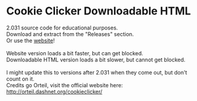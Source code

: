 # Cookie Clicker Downloadable HTML
2.031 source code for educational purposes. <br>
Download and extract from the "Releases" section.<br>
Or use the <a href="https://sushi8756.github.io/Cookie-Clicker-2.031/">website</a>!<br><br>
Website version loads a bit faster, but can get blocked.<br>
Downloadable HTML version loads a bit slower, but cannot get blocked.<br><br>
I might update this to versions after 2.031 when they come out, but don't count on it.<br>
Credits go Orteil, visit the official website here: http://orteil.dashnet.org/cookieclicker/
